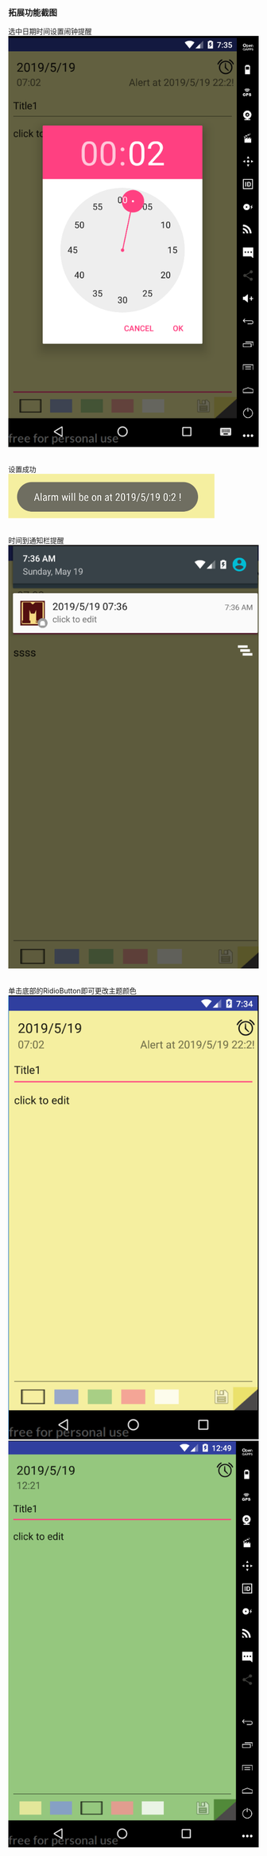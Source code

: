 ### 拓展功能截图
选中日期时间设置闹钟提醒 <br/>
![选中日期时间设置闹钟提醒](setAlarm.png) <br/><br/>

设置成功<br/>
![设置成功](setAlarm_1.png)<br/><br/>

时间到通知栏提醒<br/>
![时间到通知栏提醒](alarm.png)<br/><br/>

单击底部的RidioButton即可更改主题颜色<br/>
![单击底部的RidioButton即可更改主题颜色](edit.png)
![单击底部的RidioButton即可更改主题颜色](style.png)<br/><br/>
